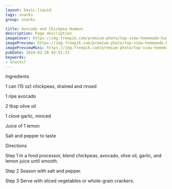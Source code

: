 ```yaml
---
layout: basic.liquid
tags: snacks
group: snacks

title: Avocado and Chickpea Hummus
description: Page description
imageCover: https://img.freepik.com/premium-photo/top-view-homemade-hummus-white-bowl_908985-67704.jpg
imagePreview: https://img.freepik.com/premium-photo/top-view-homemade-hummus-white-bowl_908985-67704.jpg
imagePreviewMini: https://img.freepik.com/premium-photo/top-view-homemade-hummus-white-bowl_908985-67704.jpg
pubDate: 2024-02-26 03:51:23
keywords:
- Snacks7
---
```


Ingredients


1 can (15 oz) chickpeas, drained and rinsed

1 ripe avocado

2 tbsp olive oil

1 clove garlic, minced

Juice of 1 lemon

Salt and pepper to taste

Directions

Step 1
In a food processor, blend chickpeas, avocado, olive oil, garlic, and lemon juice until smooth.

Step 2
Season with salt and pepper.


Step 3
Serve with sliced vegetables or whole-grain crackers.


